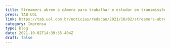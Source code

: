 ```yaml
---
title: Streamers abrem a câmera para trabalhar e estudar em transmissões no Twitch
press: TAB UOL
link: https://tab.uol.com.br/noticias/redacao/2021/10/02/streamers-abrem-a-camera-para-trabalhar-e-estudar-em-transmissoes-no-twitch.htm
category: Imprensa
type: blog
date: 2021-10-02T14:39:35.404Z
draft: false
---
```

